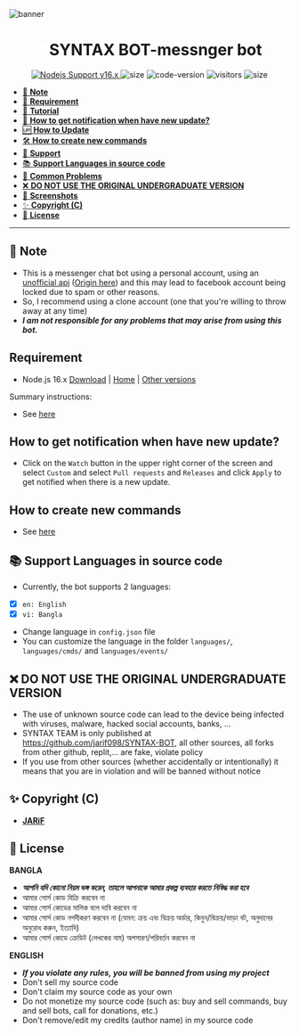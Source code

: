 <img src="https://i.imgur.com/LNse12j.jpg" alt="banner">
<h1 align="center"><img src="./dashboard/images/logo-non-bg.png" width="22px">SYNTAX BOT-messnger bot</h1>

<p align="center">
	<a href="https://nodejs.org/dist/v16.20.0">
		<img src="https://img.shields.io/badge/Nodejs%20Support-16.x-brightgreen.svg?style=flat-square" alt="Nodejs Support v16.x">
	</a>
  <img alt="size" src="https://img.shields.io/github/repo-size/ntkhang03/Goat-Bot-V2.svg?style=flat-square&label=size">
  <img alt="code-version" src="https://img.shields.io/badge/dynamic/json?color=brightgreen&label=code%20version&prefix=v&query=%24.version&url=https://github.com/ntkhang03/Goat-Bot-V2/raw/main/package.json&style=flat-square">
  <img alt="visitors" src="https://visitor-badge.laobi.icu/badge?style=flat-square&page_id=ntkhang3.Goat-Bot-V2">
  <img alt="size" src="https://img.shields.io/badge/license-MIT-green?style=flat-square&color=brightgreen">
</p>

- [📝 **Note**](#-note)
- [🚧 **Requirement**](#-requirement)
- [📝 **Tutorial**](#-tutorial)
- [🔔 **How to get notification when have new update?**](#-how-to-get-notification-when-have-new-update)
- [🆙 **How to Update**](#-how-to-update)
- [🛠️ **How to create new commands**](#️-how-to-create-new-commands)
- [💭 **Support**](#-support)
- [📚 **Support Languages in source code**](#-support-languages-in-source-code)
- [📌 **Common Problems**](#-common-problems)
- [❌ **DO NOT USE THE ORIGINAL UNDERGRADUATE VERSION**](#-do-not-use-the-original-undergraduate-version)
- [📸 **Screenshots**](#-screenshots)
- [✨ **Copyright (C)**](#-copyright-c)
- [📜 **License**](#-license)

<hr>

## 📝 **Note**
- This is a messenger chat bot using a personal account, using an [unofficial api](https://github.com/ntkhang03/fb-chat-api/blob/master/DOCS.md) ([Origin here](https://github.com/Schmavery/facebook-chat-api)) and this may lead to facebook account being locked due to spam or other reasons. 
- So, I recommend using a clone account (one that you're willing to throw away at any time)
- ***I am not responsible for any problems that may arise from using this bot.***

## **Requirement**
- Node.js 16.x [Download](https://nodejs.org/dist/v16.20.0) | [Home](https://nodejs.org/en/download/) | [Other versions](https://nodejs.org/en/download/releases/)

Summary instructions:
- See [here](https://github.com/jarif098/SYNTAX-BOT/blob/main/STEP_INSTALL.md)

## **How to get notification when have new update?**
- Click on the `Watch` button in the upper right corner of the screen and select `Custom` and select `Pull requests` and `Releases` and click `Apply` to get notified when there is a new update.

## **How to create new commands**
- See [here](https://github.com/jarif098/SYNTAX-BOT/blob/main/DOCS.md)

## 📚 **Support Languages in source code**
- Currently, the bot supports 2 languages:
- [x] `en: English`
- [x] `vi: Bangla`

- Change language in `config.json` file
- You can customize the language in the folder `languages/`, `languages/cmds/` and `languages/events/`

## ❌ **DO NOT USE THE ORIGINAL UNDERGRADUATE VERSION**
- The use of unknown source code can lead to the device being infected with viruses, malware, hacked social accounts, banks, ...
- SYNTAX TEAM is only published at https://github.com/jarif098/SYNTAX-BOT, all other sources, all forks from other github, replit,... are fake, violate policy
- If you use from other sources (whether accidentally or intentionally) it means that you are in violation and will be banned without notice


## ✨ **Copyright (C)**
- **[JARiF](https://github.com/jarif098)**

## 📜 **License**

**BANGLA**

- ***আপনি যদি কোনো নিয়ম ভঙ্গ করেন, তাহলে আপনাকে আমার প্রকল্প ব্যবহার করতে নিষিদ্ধ করা হবে***
- আমার সোর্স কোড বিক্রি করবেন না
- আমার সোর্স কোডের মালিক বলে দাবি করবেন না
- আমার সোর্স কোড নগদীকরণ করবেন না (যেমন: ক্রয় এবং বিক্রয় অর্ডার, কিনুন/বিক্রয়/ভাড়া বট, অনুদানের অনুরোধ করুন, ইত্যাদি)
- আমার সোর্স কোডে ক্রেডিট (লেখকের নাম) অপসারণ/পরিবর্তন করবেন না

**ENGLISH**

- ***If you violate any rules, you will be banned from using my project***
- Don't sell my source code
- Don't claim my source code as your own
- Do not monetize my source code (such as: buy and sell commands, buy and sell bots, call for donations, etc.)
- Don't remove/edit my credits (author name) in my source code

